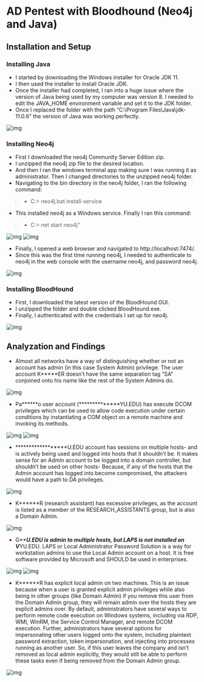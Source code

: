 # AD Pentest with Bloodhound (Neo4j and Java)

## Installation and Setup
### Installing Java
- I started by downloading the Windows installer for Oracle JDK 11.
- I then used the installer to install Oracle JDK.
- Once the installer had completed, I ran into a huge issue where the version of Java being  used  by  my  computer  was  version  8.  I  needed  to  edit  the  JAVA_HOME environment variable and set it to the JDK folder.
- Once I replaced the folder with the path “C:\Program Files\Java\jdk-11.0.6” the version of Java was working perfectly.

![img](https://github.com/elisims/ACLtraversal/raw/main/images/1.jpg)

### Installing Neo4j
- First I downloaded the neo4j Community Server Edition zip.
- I unzipped the neo4j zip file to the desired location.
- And then I ran the windows terminal app making sure I was running it as administrator. Then I changed directories to the unzipped neo4j folder.
- Navigating to the bin directory in the neo4j folder, I ran the following command:
> - C:\> neo4j.bat install-service
- This installed neo4j as a Windows service. Finally I ran this command:
> - C:\> net start neo4j"

![img](https://github.com/elisims/ACLtraversal/raw/main/images/2.jpg)
![img](https://github.com/elisims/ACLtraversal/raw/main/images/3.jpg)

- Finally, I opened a web browser and navigated to http://localhost:7474/.
- Since this was the first time running neo4j, I needed to authenticate to neo4j in the web console with the username neo4j, and password neo4j.

![img](https://github.com/elisims/ACLtraversal/raw/main/images/4.jpg)

### Installing BloodHound
- First, I downloaded the latest version of the BloodHound GUI.
- I unzipped the folder and double clicked BloodHound.exe.
- Finally, I authenticated with the credentials I set up for neo4j.

![img](https://github.com/elisims/ACLtraversal/raw/main/images/5.jpg)

## Analyzation and Findings
- Almost all networks have a way of distinguishing whether or not an account has admin (in this case  System  Admin)  privilege.  The  user  account  K*****ER  doesn’t  have  the  same separation tag “SA” conjoined onto his name like the rest of the System Admins do.

![img](https://github.com/elisims/ACLtraversal/raw/main/images/6.jpg)

- Pa******o user account (**************YU.EDU) has execute DCOM privileges which can be used to allow code execution under certain conditions by instantiating a COM object on a remote machine and invoking its methods.

![img](https://github.com/elisims/ACLtraversal/raw/main/images/7.jpg)
![img](https://github.com/elisims/ACLtraversal/raw/main/images/8.jpg)

- ******************U.EDU account has sessions on multiple hosts- and is actively being used and logged into hosts that it shouldn’t be. It makes sense for an Admin account to be logged into a domain controller, but shouldn’t be used on other hosts- Because, if any of the hosts that the Admin account has logged into become compromised, the attackers would have a path to DA privileges.

![img](https://github.com/elisims/ACLtraversal/raw/main/images/9.jpg)

- K******R  (research  assistant)  has  excessive  privileges,  as  the  account  is  listed  as  a member of the RESEARCH_ASSISTANTS group, but is also a Domain Admin.

![img](https://github.com/elisims/ACLtraversal/raw/main/images/10.jpg)

- G***************U.EDU is admin to multiple hosts, but LAPS is not installed on V*************YU.EDU.  LAPS  or  Local  Administrator  Password  Solution  is  a  way  for workstation admins to use the Local Admin account on a host. It is free software provided by Microsoft and SHOULD be used in enterprises.

![img](https://github.com/elisims/ACLtraversal/raw/main/images/11.jpg)
![img](https://github.com/elisims/ACLtraversal/raw/main/images/12.jpg)

- K******R has explicit local admin on two machines. This is an issue because when a user is granted explicit admin privileges while also being in other groups (like Domain Admin) if you remove this user from the Domain Admin group, they will remain admin over the hosts they are explicit admins over. By default, administrators have several ways to perform remote code execution on Windows systems, including via RDP, WMI, WinRM, the Service Control Manager, and remote DCOM execution. Further, administrators have several options for impersonating other   users   logged   onto   the   system,   including   plaintext   password   extraction,   token impersonation, and injecting into processes running as another user. So, if this user leaves the company and isn’t removed as local admin explicitly, they would still be able to perform
these tasks even if being removed from the Domain Admin group.

![img](https://github.com/elisims/ACLtraversal/raw/main/images/13.jpg)
